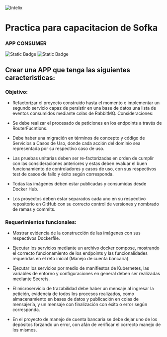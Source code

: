 ![Intelix](https://i.imgur.com/VD7nJDi.png)

# Practica para capacitacion de Sofka
### APP CONSUMER

 ![Static Badge](https://img.shields.io/badge/0.0.1-version-%2300bab4) ![Static Badge](https://img.shields.io/badge/0.0.1-release-%2300bab4)

## Crear una APP que tenga las siguientes caracteristicas:

### Objetivo:

* Refactorizar el proyecto construido hasta el momento e implementar un segundo servicio capaz de
persistir en una base de datos una lista de eventos consumidos mediante colas de RabbitMQ.
Consideraciones:

* Se debe realizar el procesado de peticiones en los endpoints a través de RouterFucntions.

* Debe haber una migración en términos de concepto y código de Servicios a Casos de Uso,
donde cada acción del dominio sea representada por su respectivo caso de uso.

* Las pruebas unitarias deben ser re-factorizadas en orden de cumplir con las
consideraciones anteriores y estas deben evaluar el buen funcionamiento de controladores
y casos de uso, con sus respectivos test de casos de fallo y éxito según corresponda.

* Todas las imágenes deben estar publicadas y consumidas desde Docker Hub.

* Los proyectos deben estar separados cada uno en su respectivo repositorio en GitHub con
su correcto control de versiones y nombrado de ramas y commits.

### Requerimientos funcionales:

* Mostrar evidencia de la construcción de las imágenes con sus respectivos Dockerfile.

* Ejecutar los servicios mediante un archivo docker compose, mostrando el correcto
funcionamiento de los endpoints y las funcionalidades requeridas en el reto inicial (Manejo
de cuenta bancaria).

* Ejecutar los servicios por medio de manifiestos de Kubernetes, las variables de entorno y
configuraciones en general deben ser realizadas mediante Secrets.

* El microservicio de trazabilidad debe haber un mensaje al ingresar la petición, evidencia de
todos los procesos realizados, como almacenamiento en bases de datos y publicación en
colas de mensajería, y un mensaje con finalización con éxito o error según corresponda.

* En el proyecto de manejo de cuenta bancaria se debe dejar uno de los depósitos forzando
un error, con afán de verificar el correcto manejo de los mismos.
